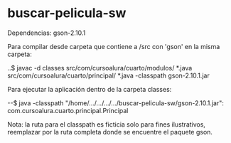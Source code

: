 # buscar-pelicula-sw
Dependencias: gson-2.10.1

Para compilar desde carpeta que contiene a /src con 'gson' en la misma carpeta:

..$ javac -d classes src/com/cursoalura/cuarto/modulos/ *.java src/com/cursoalura/cuarto/principal/ *.java -classpath gson-2.10.1.jar

Para ejecutar la aplicación dentro de la carpeta classes:

--$ java -classpath "/home/.../.../.../.../buscar-pelicula-sw/gson-2.10.1.jar": com.cursoalura.cuarto.principal.Principal

Nota: la ruta para el classpath es ficticia solo para fines ilustrativos, reemplazar por la ruta completa donde se encuentre el paquete gson.
